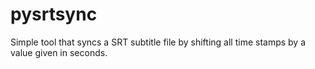 # pysrtsync
Simple tool that syncs a SRT subtitle file by shifting all time stamps by a value given in seconds.
